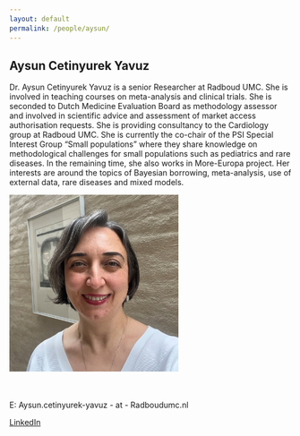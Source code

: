 ```yaml
---
layout: default
permalink: /people/aysun/
---
```


<h2>Aysun Cetinyurek Yavuz</h2>

<div class="row">
    <div class="col-8">
      <p>Dr. Aysun Cetinyurek Yavuz is a senior Researcher at Radboud UMC. She is involved in teaching courses on meta-analysis and clinical trials. She is seconded to Dutch Medicine Evaluation Board as methodology assessor and involved in scientific advice and assessment of market access authorisation requests. She is providing consultancy to the Cardiology group at Radboud UMC. She is currently the co-chair of the PSI Special Interest Group “Small populations” where they share knowledge on methodological challenges for small populations such as pediatrics and rare diseases. In the remaining time, she also works in More-Europa project. Her interests are around the topics of Bayesian borrowing, meta-analysis, use of external data, rare diseases and mixed models. 
        </p>
    </div>
    <div class="col-4">
        <img  src="/assets/pictures/people/Aysun.jpg" alt="" style="width:60%"/>
    </div>
</div>
<br>
<br>
<p>E: Aysun.cetinyurek-yavuz - at - Radboudumc.nl</p>
<p><a href="https://www.linkedin.com/in/aysun-cetinyurek-yavuz-b55607a/">LinkedIn</a>
















